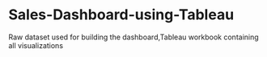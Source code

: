 # Sales-Dashboard-using-Tableau
Raw dataset used for building the dashboard,Tableau workbook containing all visualizations
